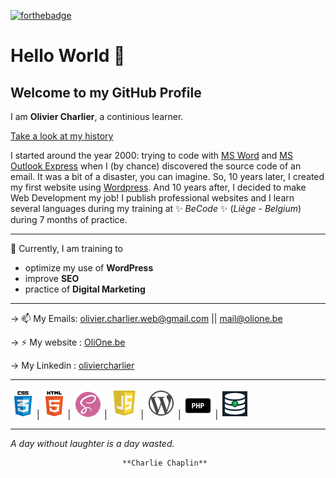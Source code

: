[![forthebadge](https://forthebadge.com/images/badges/made-with-markdown.svg)](https://www.olione.be) 



# Hello World  👋

## Welcome to my GitHub Profile


I am **Olivier Charlier**, a continious learner.

<ins>Take a look at my history</ins>

I started around the year 2000: trying to code with [MS Word](https://en.wikipedia.org/wiki/Microsoft_Word) and [MS Outlook Express](https://en.wikipedia.org/wiki/Outlook_Express "a discontinued email and news client included with Internet Explorer versions 3.0 through to 6.0.")  when I (by chance) discovered the source code of an email. It was a bit of a disaster, you can imagine. So, 10 years later, I created my first website using [Wordpress](https://en.wikipedia.org/wiki/WordPress). And 10 years after, I decided to make Web Development my job! I publish professional websites and I learn several languages during my training at ✨ _BeCode_ ✨ (_Liège - Belgium_) during 7 months of practice.

---

🔭 Currently, I am training to
- optimize my use of **WordPress**
- improve **SEO**
- practice of **Digital Marketing**
 
---

&#8594; 📫 My Emails: <olivier.charlier.web@gmail.com> || <mail@olione.be>

&#8594; ⚡ My website : [OliOne.be](https://www.olione.be "My onlined workshop is my portfolio too")

&#8594;  My Linkedin : [oliviercharlier](https://www.linkedin.com/in/oliviercharlier/)  

---

![alt text](https://github.com/OlivierCharlier/OlivierCharlier/blob/main/img/icone1.png "CSS3") | ![alt text](https://github.com/OlivierCharlier/OlivierCharlier/blob/main/img/icone3.png "HTML5") | ![alt text](https://github.com/OlivierCharlier/OlivierCharlier/blob/main/img/icone5.png "SASS") | ![alt text](https://github.com/OlivierCharlier/OlivierCharlier/blob/main/img/icone4.png "JavaScript") | ![alt text](https://github.com/OlivierCharlier/OlivierCharlier/blob/main/img/icone2.png "WordPress") | ![alt text](https://github.com/OlivierCharlier/OlivierCharlier/blob/main/img/icone7.png "PHP") | ![alt text](https://github.com/OlivierCharlier/OlivierCharlier/blob/main/img/icone6.png "Data BAse Management")



---



*A day without laughter is a day wasted.*

                             **Charlie Chaplin**

